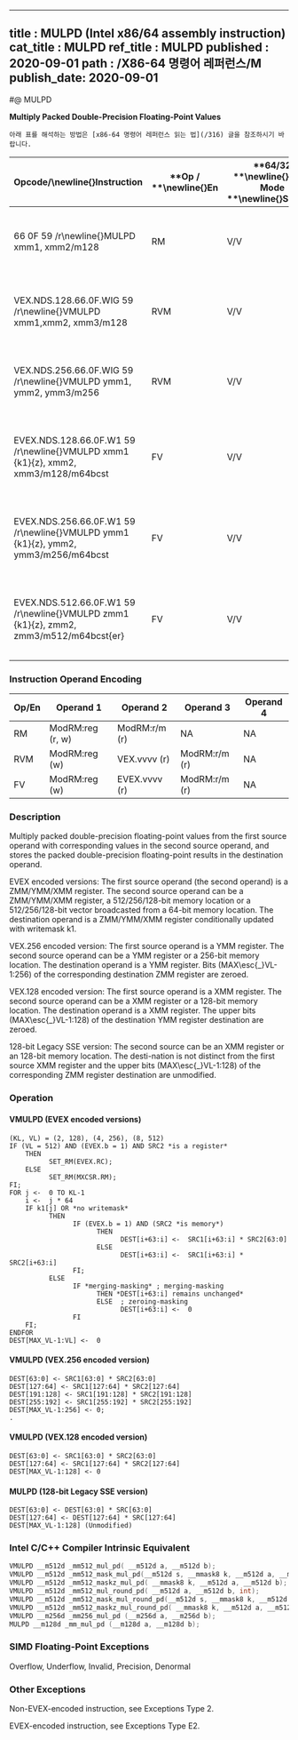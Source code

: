 ----------------------------
title : MULPD (Intel x86/64 assembly instruction)
cat_title : MULPD
ref_title : MULPD
published : 2020-09-01
path : /X86-64 명령어 레퍼런스/M
publish_date: 2020-09-01
----------------------------


#@ MULPD

**Multiply Packed Double-Precision Floating-Point Values**

```lec-info
아래 표를 해석하는 방법은 [x86-64 명령어 레퍼런스 읽는 법](/316) 글을 참조하시기 바랍니다.
```

|**Opcode/**\newline{}**Instruction**|**Op / **\newline{}**En**|**64/32 **\newline{}**bit Mode **\newline{}**Support**|**CPUID **\newline{}**Feature **\newline{}**Flag**|**Description**|
|------------------------------------|-------------------------|------------------------------------------------------|--------------------------------------------------|---------------|
|66 0F 59 /r\newline{}MULPD xmm1, xmm2/m128|RM|V/V|SSE2|Multiply packed double-precision floating-point values in xmm2/m128 with xmm1 and store result in xmm1.|
|VEX.NDS.128.66.0F.WIG 59 /r\newline{}VMULPD xmm1,xmm2, xmm3/m128|RVM|V/V|AVX|Multiply packed double-precision floating-point values in xmm3/m128 with xmm2 and store result in xmm1.|
|VEX.NDS.256.66.0F.WIG 59 /r\newline{}VMULPD ymm1, ymm2, ymm3/m256|RVM|V/V|AVX|Multiply packed double-precision floating-point values in ymm3/m256 with ymm2 and store result in ymm1.|
|EVEX.NDS.128.66.0F.W1 59 /r\newline{}VMULPD xmm1 {k1}{z}, xmm2, xmm3/m128/m64bcst|FV|V/V|AVX512VL\newline{}AVX512F|Multiply packed double-precision floating-point values from xmm3/m128/m64bcst to xmm2 and store result in xmm1.|
|EVEX.NDS.256.66.0F.W1 59 /r\newline{}VMULPD ymm1 {k1}{z}, ymm2, ymm3/m256/m64bcst|FV|V/V|AVX512VL\newline{}AVX512F|Multiply packed double-precision floating-point values from ymm3/m256/m64bcst to ymm2 and store result in ymm1.|
|EVEX.NDS.512.66.0F.W1 59 /r\newline{}VMULPD zmm1 {k1}{z}, zmm2, zmm3/m512/m64bcst{er}|FV|V/V|AVX512F|Multiply packed double-precision floating-point values in zmm3/m512/m64bcst with zmm2 and store result in zmm1.|
### Instruction Operand Encoding


|Op/En|Operand 1|Operand 2|Operand 3|Operand 4|
|-----|---------|---------|---------|---------|
|RM|ModRM:reg (r, w)|ModRM:r/m (r)|NA|NA|
|RVM|ModRM:reg (w)|VEX.vvvv (r)|ModRM:r/m (r)|NA|
|FV|ModRM:reg (w)|EVEX.vvvv (r)|ModRM:r/m (r)|NA|
### Description


Multiply packed double-precision floating-point values from the first source operand with corresponding values in the second source operand, and stores the packed double-precision floating-point results in the destination operand.

EVEX encoded versions: The first source operand (the second operand) is a ZMM/YMM/XMM register. The second source operand can be a ZMM/YMM/XMM register, a 512/256/128-bit memory location or a 512/256/128-bit vector broadcasted from a 64-bit memory location. The destination operand is a ZMM/YMM/XMM register conditionally updated with writemask k1.

VEX.256 encoded version: The first source operand is a YMM register. The second source operand can be a YMM register or a 256-bit memory location. The destination operand is a YMM register. Bits (MAX\esc{_}VL-1:256) of the corresponding destination ZMM register are zeroed.

VEX.128 encoded version: The first source operand is a XMM register. The second source operand can be a XMM register or a 128-bit memory location. The destination operand is a XMM register. The upper bits (MAX\esc{_}VL-1:128) of the destination YMM register destination are zeroed.

128-bit Legacy SSE version: The second source can be an XMM register or an 128-bit memory location. The desti-nation is not distinct from the first source XMM register and the upper bits (MAX\esc{_}VL-1:128) of the corresponding ZMM register destination are unmodified.


### Operation
#### VMULPD (EVEX encoded versions)
```info-verb
(KL, VL) = (2, 128), (4, 256), (8, 512)
IF (VL = 512) AND (EVEX.b = 1) AND SRC2 *is a register*
    THEN
          SET_RM(EVEX.RC);
    ELSE 
          SET_RM(MXCSR.RM);
FI;
FOR j <-  0 TO KL-1
    i <-  j * 64
    IF k1[j] OR *no writemask*
          THEN 
                IF (EVEX.b = 1) AND (SRC2 *is memory*)
                      THEN
                            DEST[i+63:i] <-  SRC1[i+63:i] * SRC2[63:0]
                      ELSE 
                            DEST[i+63:i] <-  SRC1[i+63:i] * SRC2[i+63:i]
                FI;
          ELSE 
                IF *merging-masking* ; merging-masking
                      THEN *DEST[i+63:i] remains unchanged*
                      ELSE  ; zeroing-masking
                            DEST[i+63:i] <-  0
                FI
    FI;
ENDFOR
DEST[MAX_VL-1:VL] <-  0
```
#### VMULPD (VEX.256 encoded version)
```info-verb
DEST[63:0] <- SRC1[63:0] * SRC2[63:0]
DEST[127:64] <- SRC1[127:64] * SRC2[127:64]
DEST[191:128] <- SRC1[191:128] * SRC2[191:128]
DEST[255:192] <- SRC1[255:192] * SRC2[255:192]
DEST[MAX_VL-1:256] <- 0;
.
```
#### VMULPD (VEX.128 encoded version)
```info-verb
DEST[63:0] <- SRC1[63:0] * SRC2[63:0]
DEST[127:64] <- SRC1[127:64] * SRC2[127:64]
DEST[MAX_VL-1:128] <- 0
```
#### MULPD (128-bit Legacy SSE version)
```info-verb
DEST[63:0] <- DEST[63:0] * SRC[63:0]
DEST[127:64] <- DEST[127:64] * SRC[127:64]
DEST[MAX_VL-1:128] (Unmodified)
```

### Intel C/C++ Compiler Intrinsic Equivalent

```cpp
VMULPD __m512d _mm512_mul_pd( __m512d a, __m512d b);
VMULPD __m512d _mm512_mask_mul_pd(__m512d s, __mmask8 k, __m512d a, __m512d b);
VMULPD __m512d _mm512_maskz_mul_pd( __mmask8 k, __m512d a, __m512d b);
VMULPD __m512d _mm512_mul_round_pd( __m512d a, __m512d b, int);
VMULPD __m512d _mm512_mask_mul_round_pd(__m512d s, __mmask8 k, __m512d a, __m512d b, int);
VMULPD __m512d _mm512_maskz_mul_round_pd( __mmask8 k, __m512d a, __m512d b, int);
VMULPD __m256d _mm256_mul_pd (__m256d a, __m256d b);
MULPD __m128d _mm_mul_pd (__m128d a, __m128d b);
```
### SIMD Floating-Point Exceptions


Overflow, Underflow, Invalid, Precision, Denormal

### Other Exceptions


Non-EVEX-encoded instruction, see Exceptions Type 2.

EVEX-encoded instruction, see Exceptions Type E2.

